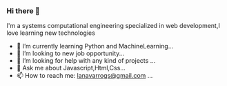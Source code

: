 ### Hi there 👋

<!--
**lanavarrogs/lanavarrogs** is a ✨ _special_ ✨ repository because its `README.md` (this file) appears on your GitHub profile.
-->
I'm a systems computational engineering specialized in web development,I love learning new technologies 


- 🌱 I’m currently learning Python and MachineLearning...
- 👯 I’m looking to new job opportunity...
- 🤔 I’m looking for help with any kind of projects ...
- 💬 Ask me about Javascript,Html,Css...
- 📫 How to reach me: lanavarrogs@gmail.com ...


